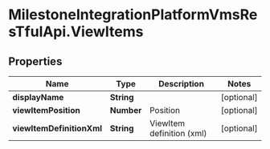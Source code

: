 # MilestoneIntegrationPlatformVmsResTfulApi.ViewItems

## Properties
Name | Type | Description | Notes
------------ | ------------- | ------------- | -------------
**displayName** | **String** |  | [optional] 
**viewItemPosition** | **Number** | Position | [optional] 
**viewItemDefinitionXml** | **String** | ViewItem definition (xml) | [optional] 
